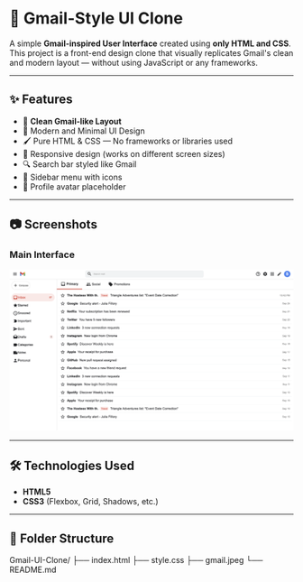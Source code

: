 # 📧 Gmail-Style UI Clone

A simple **Gmail-inspired User Interface** created using **only HTML and CSS**.  
This project is a front-end design clone that visually replicates Gmail's clean and modern layout — without using JavaScript or any frameworks.

---

## ✨ Features

- 📩 **Clean Gmail-like Layout**
- 🎨 Modern and Minimal UI Design
- 🖌️ Pure HTML & CSS — No frameworks or libraries used
- 📱 Responsive design (works on different screen sizes)
- 🔍 Search bar styled like Gmail
- 📂 Sidebar menu with icons
- 🧑 Profile avatar placeholder

---

## 📷 Screenshots

### Main Interface
![Main UI Screenshot](Gmail-clone/image.png)


---

## 🛠️ Technologies Used

- **HTML5**
- **CSS3** (Flexbox, Grid, Shadows, etc.)

---

## 📂 Folder Structure

Gmail-UI-Clone/
├── index.html
├── style.css
├── gmail.jpeg
└── README.md
